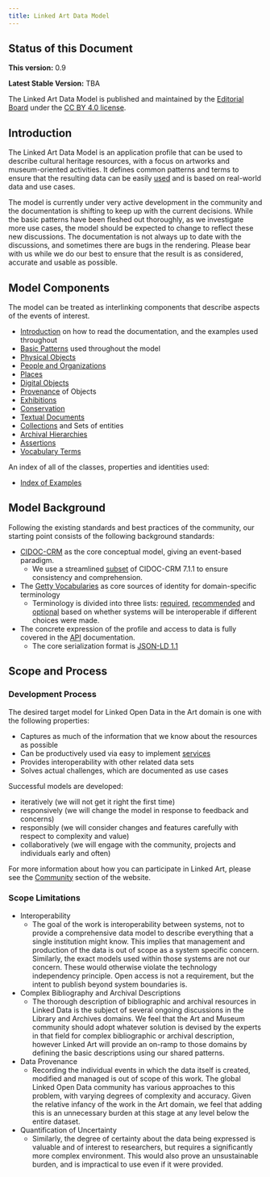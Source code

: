 ```yaml
---
title: Linked Art Data Model
---
```


## Status of this Document

**This version:** 0.9

**Latest Stable Version:** TBA

The Linked Art Data Model is published and maintained by the [Editorial Board](../community/index.md#editorial-board) under the [CC BY 4.0 license](http://creativecommons.org/licenses/by/4.0/).

## Introduction

The Linked Art Data Model is an application profile that can be used to describe cultural heritage resources, with a focus on artworks and museum-oriented activities. It defines common patterns and terms to ensure that the resulting data can be easily [used](/loud/) and is based on real-world data and use cases.

The model is currently under very active development in the community and the documentation is shifting to keep up with the current decisions. While the basic patterns have been fleshed out thoroughly, as we investigate more use cases, the model should be expected to change to reflect these new discussions. The documentation is not always up to date with the discussions, and sometimes there are bugs in the rendering. Please bear with us while we do our best to ensure that the result is as considered, accurate and usable as possible.

## Model Components

The model can be treated as interlinking components that describe aspects of the events of interest. 

* [Introduction](intro/) on how to read the documentation, and the examples used throughout
* [Basic Patterns](base/) used throughout the model
* [Physical Objects](object/) 
* [People and Organizations](actor/)
* [Places](place/)
* [Digital Objects](digital/)
* [Provenance](provenance/) of Objects
* [Exhibitions](exhibition/)
* [Conservation](conservation/)
* [Textual Documents](document/)
* [Collections](collection/) and Sets of entities
* [Archival Hierarchies](archives/)
* [Assertions](assertion/)
* [Vocabulary Terms](vocab/)

An index of all of the classes, properties and identities used:

* [Index of Examples](example_index)


## Model Background

Following the existing standards and best practices of the community, our starting point consists of the following background standards:

* [CIDOC-CRM](http://www.cidoc-crm.org/) as the core conceptual model, giving an event-based paradigm.
    * We use a streamlined [subset](profile/) of CIDOC-CRM 7.1.1 to ensure consistency and comprehension.
* The [Getty Vocabularies](http://vocab.getty.edu/) as core sources of identity for domain-specific terminology
    * Terminology is divided into three lists: [required](vocab/required/), [recommended](vocab/recommended/) and [optional](vocab/optional/) based on whether systems will be interoperable if different choices were made.
* The concrete expression of the profile and access to data is fully covered in the [API](/api/) documentation.
    * The core serialization format is [JSON-LD 1.1](https://w3.org/TR/json-ld11)


## Scope and Process

### Development Process

The desired target model for Linked Open Data in the Art domain is one with the following properties:

* Captures as much of the information that we know about the resources as possible
* Can be productively used via easy to implement [services](/api/)
* Provides interoperability with other related data sets
* Solves actual challenges, which are documented as use cases

Successful models are developed:

* iteratively (we will not get it right the first time)
* responsively (we will change the model in response to feedback and concerns)
* responsibly (we will consider changes and features carefully with respect to complexity and value)
* collaboratively (we will engage with the community, projects and individuals early and often)

For more information about how you can participate in Linked Art, please see the [Community](/community/) section of the website.

### Scope Limitations

* Interoperability
    * The goal of the work is interoperability between systems, not to provide a comprehensive data model to describe everything that a single institution might know. This implies that management and production of the data is out of scope as a system specific concern. Similarly, the exact models used within those systems are not our concern. These would otherwise violate the technology independency principle. Open access is not a requirement, but the intent to publish beyond system boundaries is.
* Complex Bibliography and Archival Descriptions
    * The thorough description of bibliographic and archival resources in Linked Data is the subject of several ongoing discussions in the Library and Archives domains. We feel that the Art and Museum community should adopt whatever solution is devised by the experts in that field for complex bibliographic or archival description, however Linked Art will provide an on-ramp to those domains by defining the basic descriptions using our shared patterns.
* Data Provenance 
    * Recording the individual events in which the data itself is created, modified and managed is out of scope of this work. The global Linked Open Data community has various approaches to this problem, with varying degrees of complexity and accuracy. Given the relative infancy of the work in the Art domain, we feel that adding this is an unnecessary burden at this stage at any level below the entire dataset. 
* Quantification of Uncertainty
    * Similarly, the degree of certainty about the data being expressed is valuable and of interest to researchers, but requires a significantly more complex environment. This would also prove an unsustainable burden, and is impractical to use even if it were provided.
